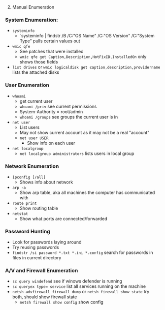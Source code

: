 02. Manual Enumeration

### System Enumeration:
- `systeminfo`
	- `systeminfo | findstr /B /C:"OS Name" /C:"OS Version" /C:"System Type" pulls certain values out
- `wmic qfe`
	- See patches that were installed
	- `wmic qfe get Caption,Description,HotFixID,InstalledOn` only shows those fields
- `list drives` or `wmic logicaldisk get caption,description,providername` lists the attached disks

### User Enumeration
- `whoami`
	- get current user
	- `whoami /priv` see current permissions
	- System-Authority = root/admin
	- `whoami /groups` see groups the current user is in
- `net user`
	- List users
	- May not show current account as it may not be a real "account"
	- `net user USER`
		- Show info on each user
- `net localgroup`
	- `net localgroup administrators` lists users in local group

### Network Enumeration
- `ipconfig [/all]`
	- Shows info about network
- `arp -a`
	- Show arp table, aka all machines the computer has communicated with
- `route print`
	- Show routing table
- `netstat`
	- Show what ports are connected/forwarded

### Password Hunting
- Look for passwords laying around
- Try reusing passwords
- `findstr /si password *.txt *.ini *.config` search for passwords in files in current directory

### A/V and Firewall Enumeration
- `sc query windefend` see if winows defender is running
- `sc queryex type= service` list all services running on the machine
- `netsh advfirewall firewall dump` or `netsh firewall show state` try both, should show firewall state
	- `netsh firewall show config` show config